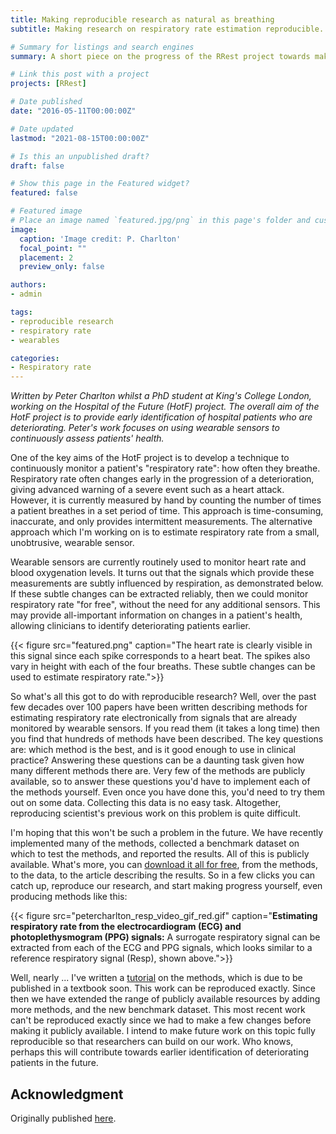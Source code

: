 ```yaml
---
title: Making reproducible research as natural as breathing
subtitle: Making research on respiratory rate estimation reproducible.

# Summary for listings and search engines
summary: A short piece on the progress of the RRest project towards making its research entirely reproducible.

# Link this post with a project
projects: [RRest]

# Date published
date: "2016-05-11T00:00:00Z"

# Date updated
lastmod: "2021-08-15T00:00:00Z"

# Is this an unpublished draft?
draft: false

# Show this page in the Featured widget?
featured: false

# Featured image
# Place an image named `featured.jpg/png` in this page's folder and customize its options here.
image:
  caption: 'Image credit: P. Charlton'
  focal_point: ""
  placement: 2
  preview_only: false

authors:
- admin

tags:
- reproducible research
- respiratory rate
- wearables

categories:
- Respiratory rate
---
```


_Written by Peter Charlton whilst a PhD student at King's College London, working on the Hospital of the Future (HotF) project. The overall aim of the HotF project is to provide early identification of hospital patients who are deteriorating. Peter's work focuses on using wearable sensors to continuously assess patients' health._

One of the key aims of the HotF project is to develop a technique to continuously monitor a patient's "respiratory rate": how often they breathe. Respiratory rate often changes early in the progression of a deterioration, giving advanced warning of a severe event such as a heart attack. However, it is currently measured by hand by counting the number of times a patient breathes in a set period of time. This approach is time-consuming, inaccurate, and only provides intermittent measurements. The alternative approach which I'm working on is to estimate respiratory rate from a small, unobtrusive, wearable sensor.

Wearable sensors are currently routinely used to monitor heart rate and blood oxygenation levels. It turns out that the signals which provide these measurements are subtly influenced by respiration, as demonstrated below. If these subtle changes can be extracted reliably, then we could monitor respiratory rate "for free", without the need for any additional sensors. This may provide all-important information on changes in a patient's health, allowing clinicians to identify deteriorating patients earlier.

{{< figure src="featured.png" caption="The heart rate is clearly visible in this signal since each spike corresponds to a heart beat. The spikes also vary in height with each of the four breaths. These subtle changes can be used to estimate respiratory rate.">}}

So what's all this got to do with reproducible research? Well, over the past few decades over 100 papers have been written describing methods for estimating respiratory rate electronically from signals that are already monitored by wearable sensors. If you read them (it takes a long time) then you find that hundreds of methods have been described. The key questions are: which method is the best, and is it good enough to use in clinical practice? Answering these questions can be a daunting task given how many different methods there are. Very few of the methods are publicly available, so to answer these questions you'd have to implement each of the methods yourself. Even once you have done this, you'd need to try them out on some data. Collecting this data is no easy task. Altogether, reproducing scientist's previous work on this problem is quite difficult.

I'm hoping that this won't be such a problem in the future. We have recently implemented many of the methods, collected a benchmark dataset on which to test the methods, and reported the results. All of this is publicly available. What's more, you can [download it all for free](http://peterhcharlton.github.io/RRest/), from the methods, to the data, to the article describing the results. So in a few clicks you can catch up, reproduce our research, and start making progress yourself, even producing methods like this:

{{< figure src="petercharlton_resp_video_gif_red.gif" caption="**Estimating respiratory rate from the electrocardiogram (ECG) and photoplethysmogram (PPG) signals:** A surrogate respiratory signal can be extracted from each of the ECG and PPG signals, which looks similar to a reference respiratory signal (Resp), shown above.">}}

Well, nearly ... I've written a [tutorial](http://peterhcharlton.github.io/RRest/waveform_analysis.html) on the methods, which is due to be published in a textbook soon. This work can be reproduced exactly. Since then we have extended the range of publicly available resources by adding more methods, and the new benchmark dataset. This most recent work can't be reproduced exactly since we had to make a few changes before making it publicly available. I intend to make future work on this topic fully reproducible so that researchers can build on our work. Who knows, perhaps this will contribute towards earlier identification of deteriorating patients in the future.

## Acknowledgment

Originally published [here](https://kingsimaging.wordpress.com/2016/05/11/making-reproducible-research-as-natural-as-breathing/).
